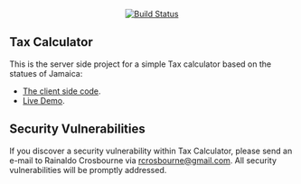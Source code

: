 <p align="center">
<a href="https://github.com/rcrosbourne/tax-calculator/actions">
<img src="https://github.com/rcrosbourne/tax-calculator/actions/workflows/tax-calculator.yml/badge.svg" alt="Build Status">
</a>
</p>

## Tax Calculator

This is the server side project for a simple Tax calculator based on the statues of Jamaica:

- [The client side code](https://github.com/rcrosbourne/tax-calculator-frontend).
- [Live Demo](https://calculator.rcrosbourne.dev).

## Security Vulnerabilities

If you discover a security vulnerability within Tax Calculator, please send an e-mail to Rainaldo Crosbourne
via [rcrosbourne@gmail.com](mailto:rcrosbourne@gmail.com). All security vulnerabilities will be promptly addressed.
